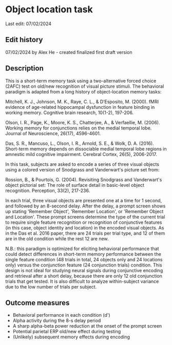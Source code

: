 # Object location task
Last edit: 07/02/2024

## Edit history
07/02/2024 by Alex He - created finalized first draft version

## Description
This is a short-term memory task using a two-alternative forced choice (2AFC) test on old/new recognition of visual picture stimuli. The behavioral paradigm is adapted from a long history of object-location memory tasks:

Mitchell, K. J., Johnson, M. K., Raye, C. L., & D’Esposito, M. (2000). fMRI evidence of age-related hippocampal dysfunction in feature binding in working memory. Cognitive brain research, 10(1-2), 197-206.

Olson, I. R., Page, K., Moore, K. S., Chatterjee, A., & Verfaellie, M. (2006). Working memory for conjunctions relies on the medial temporal lobe. Journal of Neuroscience, 26(17), 4596-4601.

Das, S. R., Mancuso, L., Olson, I. R., Arnold, S. E., & Wolk, D. A. (2016). Short-term memory depends on dissociable medial temporal lobe regions in amnestic mild cognitive impairment. Cerebral Cortex, 26(5), 2006-2017.

In this task, subjects are asked to encode a series of three visual objects using a colored version of Snodgrass and Vanderwart's picture set from:

Rossion, B., & Pourtois, G. (2004). Revisiting Snodgrass and Vanderwart's object pictorial set: The role of surface detail in basic-level object recognition. Perception, 33(2), 217-236.

In each trial, three visual objects are presented one at a time for 1 second, and followed by an 8-second delay. After the delay, a prompt screen shows up stating 'Remember Object', 'Remember Location', or 'Remember Object and Location'. These prompt screens determine the type of the current trial to require single feature recognition or recognition of conjunctive features (in this case, object identity and location) in the encoded visual objects. As in the Das et al. 2016 paper, there are 24 trials per trial type, and 12 of them are in the old condition while the rest 12 are new.

N.B.: this paradigm is optimized for eliciting behavioral performance that could detect differences in short-term memory performance between the single feature condition (48 trials in total, 24 objects only and 24 locations only) versus the conjunction feature (24 conjunction trials) condition. This design is not ideal for studying neural signals during conjunctive encoding and retrieval after a short delay, because there are only 12 old conjunction trials that get tested. It is also difficult to analyze within-subject variance due to the low number of trials per subject.

## Outcome measures
- Behavioral performance in each condition (d')
- Alpha activity during the 8-s delay period
- A sharp alpha-beta power reduction at the onset of the prompt screen
- Potential parietal ERP old/new effect during testing
- (Unlikely) subsequent memory effects during encoding
